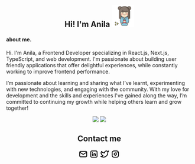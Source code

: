 
<h2 align="center">Hi!  I'm Anila
<img width="60" src="./img/favicon.png" />
</h2>

#### about me.
Hi. I'm Anila, a Frontend Developer specializing in React.js, Next.js, TypeScript, and web development.
I'm passionate about building user friendly applications that offer delightful experiences, while constantly working to improve frontend performance.

I’m passionate about learning and sharing what I’ve learnt, experimenting with new technologies, and engaging with the community. With my love for development and the skills and experiences I've gained along the way, I’m committed to continuing my growth while helping others learn and grow together!

<div align="center">
    <picture>
        <source media="(prefers-color-scheme: dark)" srcset="https://github-readme-stats-git-masterrstaa-rickstaa.vercel.app/api?username=anilahsu&count_private=true&show_icons=true&theme=graywhite&border_radius=20" />
        <img src="https://github-readme-stats-git-masterrstaa-rickstaa.vercel.app/api?username=anilahsu&count_private=true&show_icons=true&theme=graywhite&border_radius=20" />
    </picture>
    <picture>
        <source media="(prefers-color-scheme: dark)" srcset="https://github-readme-streak-stats.herokuapp.com?user=anilahsu&theme=icegray&border_radius=20&border=dcdcdc" />
        <img src="https://github-readme-streak-stats.herokuapp.com?user=anilahsu&theme=icegray&border_radius=20&border=dcdcdc" />
    </picture>
</div>

<h2 align="center">Contact me</h2>
<p align="center">
<a href="mailto:yashuhsu.anila@gmail.com" ><img width="25" src="./img/mail.svg" /></a>
<a href="https://www.linkedin.com/in/anilahsu" ><img width="25" src="./img/linkedin.svg" /></a>
<a href="https://twitter.com/anila_yashu" ><img width="25" src="./img/twitter.svg" /></a>
<a href="https://www.instagram.com/anila.yashu/" ><img width="25" src="./img/instagram.svg" /></a>
</p>
